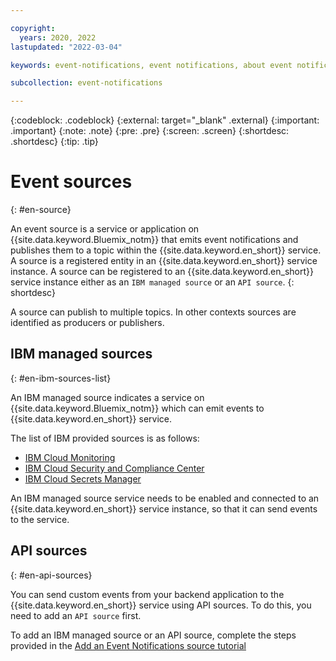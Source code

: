 ```yaml
---

copyright:
  years: 2020, 2022
lastupdated: "2022-03-04"

keywords: event-notifications, event notifications, about event notifications

subcollection: event-notifications

---
```


{:codeblock: .codeblock}
{:external: target="_blank" .external}
{:important: .important}
{:note: .note}
{:pre: .pre}
{:screen: .screen}
{:shortdesc: .shortdesc}
{:tip: .tip}



# Event sources
{: #en-source}

An event source is a service or application on {{site.data.keyword.Bluemix_notm}} that emits event notifications and publishes them to a topic within the {{site.data.keyword.en_short}} service. A source is a registered entity in an {{site.data.keyword.en_short}} service instance. A source can be registered to an {{site.data.keyword.en_short}} service instance either as an `IBM managed source` or an `API source`. 
{: shortdesc}

A source can publish to multiple topics. In other contexts sources are identified as producers or publishers.

## IBM managed sources
{: #en-ibm-sources-list}

An IBM managed source indicates a service on {{site.data.keyword.Bluemix_notm}} which can emit events to {{site.data.keyword.en_short}} service.

The list of IBM provided sources is as follows:
- [IBM Cloud Monitoring](https://cloud.ibm.com/docs/monitoring?topic=monitoring-notifications)
- [IBM Cloud Security and Compliance Center](https://cloud.ibm.com/docs/security-compliance?topic=security-compliance-event-notifications&interface=ui)
- [IBM Cloud Secrets Manager](https://cloud.ibm.com/docs/secrets-manager?topic=secrets-manager-event-notifications&interface=ui)

An IBM managed source service needs to be enabled and connected to an {{site.data.keyword.en_short}} service instance, so that it can send events to the service.

## API sources
{: #en-api-sources}

You can send custom events from your backend application to the {{site.data.keyword.en_short}} service using API sources. To do this, you need to add an `API source` first.

To add an IBM managed source or an API source, complete the steps provided in the [Add an Event Notifications source tutorial](docs/event-notifications?topic=event-notifications-en-add-source)
